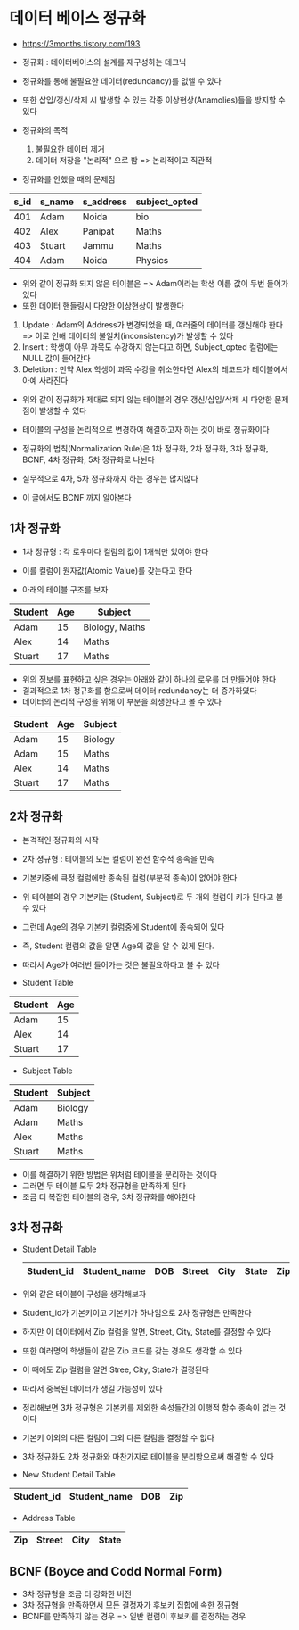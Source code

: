 # 데이터 베이스 정규화

- https://3months.tistory.com/193

- 정규화 : 데이터베이스의 설계를 재구성하는 테크닉
- 정규화를 통해 불필요한 데이터(redundancy)를 없앨 수 있다
- 또한 삽입/갱신/삭제 시 발생할 수 있는 각종 이상현상(Anamolies)들을 방지할 수 있다

- 정규화의 목적

  1. 불필요한 데이터 제거
  2. 데이터 저장을 "논리적" 으로 함 => 논리적이고 직관적

- 정규화를 안했을 때의 문제점

| s_id | s_name | s_address | subject_opted |
| ---- | ------ | --------- | ------------- |
| 401  | Adam   | Noida     | bio           |
| 402  | Alex   | Panipat   | Maths         |
| 403  | Stuart | Jammu     | Maths         |
| 404  | Adam   | Noida     | Physics       |

- 위와 같이 정규화 되지 않은 테이블은 => Adam이라는 학생 이름 값이 두번 들어가있다
- 또한 데이터 핸들링시 다양한 이상현상이 발생한다

1. Update : Adam의 Address가 변경되었을 때, 여러줄의 데이터를 갱신해야 한다 => 이로 인해 데이터의 불일치(inconsistency)가 발생할 수 있다
2. Insert : 학생이 아무 과목도 수강하지 않는다고 하면, Subject_opted 컬럼에는 NULL 값이 들어간다
3. Deletion : 만약 Alex 학생이 과목 수강을 취소한다면 Alex의 레코드가 테이블에서 아예 사라진다

- 위와 같이 정규화가 제대로 되지 않는 테이블의 경우 갱신/삽입/삭제 시 다양한 문제점이 발생할 수 있다
- 테이블의 구성을 논리적으로 변경하여 해결하고자 하는 것이 바로 정규화이다

- 정규화의 법칙(Normalization Rule)은 1차 정규화, 2차 정규화, 3차 정규화, BCNF, 4차 정규화, 5차 정규화로 나뉜다
- 실무적으로 4차, 5차 정규화까지 하는 경우는 많지많다
- 이 글에서도 BCNF 까지 알아본다

## 1차 정규화

- 1차 정규형 : 각 로우마다 컬럼의 값이 1개씩만 있어야 한다
- 이를 컬럼이 원자값(Atomic Value)를 갖는다고 한다

- 아래의 테이블 구조를 보자

| Student | Age | Subject        |
| ------- | --- | -------------- |
| Adam    | 15  | Biology, Maths |
| Alex    | 14  | Maths          |
| Stuart  | 17  | Maths          |

- 위의 정보를 표현하고 싶은 경우는 아래와 같이 하나의 로우를 더 만들어야 한다
- 결과적으로 1차 정규화를 함으로써 데이터 redundancy는 더 증가하였다
- 데이터의 논리적 구성을 위해 이 부분을 희생한다고 볼 수 있다

| Student | Age | Subject |
| ------- | --- | ------- |
| Adam    | 15  | Biology |
| Adam    | 15  | Maths   |
| Alex    | 14  | Maths   |
| Stuart  | 17  | Maths   |

## 2차 정규화

- 본격적인 정규화의 시작
- 2차 졍규형 : 테이블의 모든 컬럼이 완전 함수적 종속을 만족
- 기본키중에 큭정 컬럼에만 종속된 컬럼(부분적 종속)이 없어야 한다
- 위 테이블의 경우 기본키는 (Student, Subject)로 두 개의 컬럼이 키가 된다고 볼 수 있다
- 그런데 Age의 경우 기본키 컬럼중에 Student에 종속되어 있다
- 즉, Student 컬럼의 값을 알면 Age의 값을 알 수 있게 된다.
- 따라서 Age가 여러번 들어가는 것은 불필요하다고 볼 수 있다

- Student Table

| Student | Age |
| ------- | --- |
| Adam    | 15  |
| Alex    | 14  |
| Stuart  | 17  |

- Subject Table

| Student | Subject |
| ------- | ------- |
| Adam    | Biology |
| Adam    | Maths   |
| Alex    | Maths   |
| Stuart  | Maths   |

- 이를 해결하기 위한 방법은 위처럼 테이블을 분리하는 것이다
- 그러면 두 테이블 모두 2차 정규형을 만족하게 된다
- 조금 더 복잡한 테이블의 경우, 3차 정규화를 해야한다

## 3차 정규화

- Student Detail Table

  | Student_id | Student_name | DOB | Street | City | State | Zip |
  | ---------- | ------------ | --- | ------ | ---- | ----- | --- |

- 위와 같은 테이블이 구성을 생각해보자
- Student_id가 기본키이고 기본키가 하나임으로 2차 정규형은 만족한다
- 하지만 이 데이터에서 Zip 컬럼을 알면, Street, City, State를 결정할 수 있다
- 또한 여러명의 학생들이 같은 Zip 코드를 갖는 경우도 생각할 수 있다
- 이 때에도 Zip 컬럼을 알면 Stree, City, State가 결졍된다
- 따라서 중복된 데이터가 생길 가능성이 있다

- 정리해보면 3차 정규형은 기본키를 제외한 속성들간의 이행적 함수 종속이 없는 것이다
- 기본키 이외의 다른 컬럼이 그외 다른 컬럼을 결정할 수 없다

- 3차 정규화도 2차 정규화와 마찬가지로 테이블을 분리함으로써 해결할 수 있다

- New Student Detail Table

| Student_id | Student_name | DOB | Zip |
| ---------- | ------------ | --- | --- |

- Address Table

| Zip | Street | City | State |
| --- | ------ | ---- | ----- |

## BCNF (Boyce and Codd Normal Form)

- 3차 정규형을 조금 더 강화한 버전
- 3차 정규형을 만족하면서 모든 결정자가 후보키 집합에 속한 정규형
- BCNF를 만족하지 않는 경우 => 일반 컬럼이 후보키를 결정하는 경우
